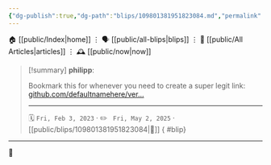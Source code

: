 ```yaml
---
{"dg-publish":true,"dg-path":"blips/109801381951823084.md","permalink":"/blips/109801381951823084/","title":"philipp on mastodon @ 2023-02-03"}
---
```



<div class="transclusion internal-embed is-loaded"><div class="markdown-embed">




🏠 [[public/Index\|home]]  ⋮ 🗣️ [[public/all-blips\|blips]] ⋮  📝 [[public/All Articles\|articles]]  ⋮ 🕰️ [[public/now\|now]]


</div></div>


> [!summary] **philipp**:
>
> Bookmark this for whenever you need to create a super legit link: [github.com/defaultnamehere/ver…](https://github.com/defaultnamehere/verylegit.link)
> - - -
>
> 🗓️ <code>Fri, Feb 3, 2023</code>  · ✏️ <code> Fri, May 2, 2025</code>  · [[public/blips/109801381951823084\|🔗]]
{ #blip}


- - -

 👾
